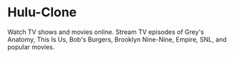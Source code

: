 # Hulu-Clone
Watch TV shows and movies online. Stream TV episodes of Grey's Anatomy, This Is Us, Bob's Burgers, Brooklyn Nine-Nine, Empire, SNL, and popular movies.
